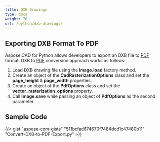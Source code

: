 ```yaml
---
title: DXB Drawings
type: docs
weight: 70
url: /python/dxb-drawings/
---
```


## **Exporting DXB Format To PDF**

Aspose.CAD for Python allows developers to export an DXB file to [PDF](https://docs.fileformat.com/pdf/) format. DXB to [PDF](https://docs.fileformat.com/pdf/) conversion approach works as follows:

1. Load DXB drawing file using the **Image.load** factory method.
1. Create an object of the **CadRasterizationOptions** class and set the **page_height** & **page_width** properties.
1. Create an object of the **PdfOptions** class and set the **vector_rasterization_options** property.
1. Call **Image.save** while passing an object of **PdfOptions** as the second parameter.

## Sample Code

{{< gist "aspose-com-gists" "511bcfad674670f7484dcd1c47480b11" "Convert-DXB-to-PDF-Export.py" >}}